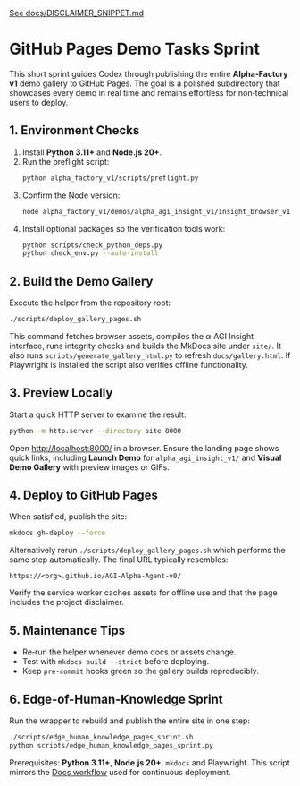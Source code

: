 [See docs/DISCLAIMER_SNIPPET.md](../docs/DISCLAIMER_SNIPPET.md)

# GitHub Pages Demo Tasks Sprint

This short sprint guides Codex through publishing the entire **Alpha‑Factory v1** demo gallery to GitHub Pages. The goal is a polished subdirectory that showcases every demo in real time and remains effortless for non‑technical users to deploy.

## 1. Environment Checks
1. Install **Python 3.11+** and **Node.js 20+**.
2. Run the preflight script:
   ```bash
   python alpha_factory_v1/scripts/preflight.py
   ```
3. Confirm the Node version:
   ```bash
   node alpha_factory_v1/demos/alpha_agi_insight_v1/insight_browser_v1/build/version_check.js
   ```
4. Install optional packages so the verification tools work:
   ```bash
   python scripts/check_python_deps.py
   python check_env.py --auto-install
   ```

## 2. Build the Demo Gallery
Execute the helper from the repository root:
```bash
./scripts/deploy_gallery_pages.sh
```
This command fetches browser assets, compiles the α‑AGI Insight interface, runs
integrity checks and builds the MkDocs site under `site/`. It also runs
`scripts/generate_gallery_html.py` to refresh `docs/gallery.html`. If Playwright
is installed the script also verifies offline functionality.

## 3. Preview Locally
Start a quick HTTP server to examine the result:
```bash
python -m http.server --directory site 8000
```
Open <http://localhost:8000/> in a browser. Ensure the landing page shows quick links, including **Launch Demo** for `alpha_agi_insight_v1/` and **Visual Demo Gallery** with preview images or GIFs.

## 4. Deploy to GitHub Pages
When satisfied, publish the site:
```bash
mkdocs gh-deploy --force
```
Alternatively rerun `./scripts/deploy_gallery_pages.sh` which performs the same step automatically. The final URL typically resembles:
```
https://<org>.github.io/AGI-Alpha-Agent-v0/
```
Verify the service worker caches assets for offline use and that the page includes the project disclaimer.

## 5. Maintenance Tips
- Re‑run the helper whenever demo docs or assets change.
- Test with `mkdocs build --strict` before deploying.
- Keep `pre-commit` hooks green so the gallery builds reproducibly.

## 6. Edge-of-Human-Knowledge Sprint
Run the wrapper to rebuild and publish the entire site in one step:

```bash
./scripts/edge_human_knowledge_pages_sprint.sh
python scripts/edge_human_knowledge_pages_sprint.py
```

Prerequisites: **Python 3.11+**, **Node.js 20+**, `mkdocs` and Playwright. This
script mirrors the [Docs workflow](../.github/workflows/docs.yml) used for
continuous deployment.
